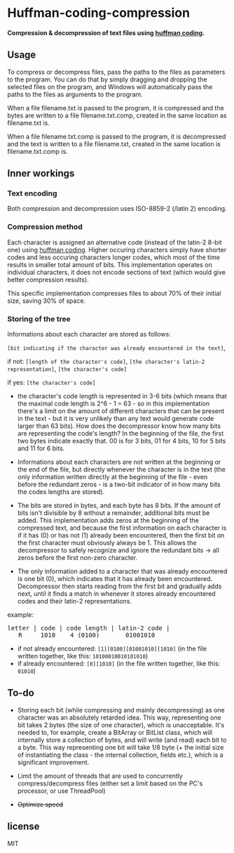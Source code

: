 # Huffman-coding-compression
#### Compression & decompression of text files using [huffman coding](https://en.wikipedia.org/wiki/Huffman_coding).

## Usage
To compress or decompress files, pass the paths to the files as parameters to the program. You can do that by simply dragging and dropping the selected files on the program, and Windows will automatically pass the paths to the files as arguments to the program.

When a file filename.txt is passed to the program, it is compressed and the bytes are written to a file  filename.txt.comp, created in the same location as filename.txt is. 

When a file filename.txt.comp is passed to the program, it is decompressed and the text is written to a file filename.txt, created in the same location is filename.txt.comp is.

## Inner workings
### Text encoding
Both compression and decompression uses ISO-8859-2 (/latin 2) encoding.

### Compression method
Each character is assigned an alternative code (instead of the latin-2 8-bit one) using [huffman coding](https://en.wikipedia.org/wiki/Huffman_coding). Higher occuring characters simply have shorter codes and less occuring characters longer codes, which most of the time results in smaller total amount of bits. This implementation operates on individual characters, it does not encode sections of text (which would give better compression results).

This specific implementation compresses files to about 70% of their initial size, saving 30% of space.
### Storing of the tree
Informations about each character are stored as follows:

`[bit indicating if the character was already encountered in the text]`,

if not: `[length of the character's code]`, `[the character's latin-2 representation]`, `[the character's code]`

if yes: `[the character's code]`

- the character's code length is represented in 3-6 bits (which means that the maximal code length is 2^6 - 1 = 63 - so in this implementation there's a limit on the amount of different characters that can be present in the text - but it is very unlikely than any text would generate code larger than 63 bits). How does the decompressor know how many bits are representing the code's length? In the beginning of the file, the first two bytes indicate exactly that. 00 is for 3 bits, 01 for 4 bits, 10 for 5 bits and 11 for 6 bits.

- Informations about each characters are not written at the beginning or the end of the file, but directly whenever the character is in the text (the only information written directly at the beginning of the file - even before the redundant zeros - is a two-bit indicator of in how many bits the codes lengths are stored).

- The bits are stored in bytes, and each byte has 8 bits. If the amount of bits isn't divisible by 8 without a remainder, additional bits must be added. This implementation adds zeros at the beginning of the compressed text, and because the first information on each character is if it has (0) or has not (1) already been encountered, then the first bit on the first character must obviously always be 1. This allows the decompressor to safely recognize and ignore the redundant bits -> all zeros before the first non-zero character.

- The only information added to a character that was already encountered is one bit (0), which indicates that it has already been encountered. Decompressor then starts reading from the first bit and gradually adds next, until it finds a match in whenever it stores already encountered codes and their latin-2 representations.

example:
<pre>
letter | code | code length | latin-2 code |
   R     1010    4 (0100)       01001010
</pre>

- if not already encountered:
`[1][0100][01001010][1010]` (in the file written together, like this: `10100010010101010`)
- if already encountered:
`[0][1010]` (in the file written together, like this: `01010`)

## To-do
- Storing each bit (while compressing and mainly decompressing) as one character was an absolutely retarded idea. This way, representing one bit takes 2 bytes (the size of one character), which is unacceptable. It's needed to, for example, create a BitArray or BitList class, which will internally store a collection of bytes, and will write (and read) each bit to a byte. This way representing one bit will take 1/8 byte (+ the initial size of instantiating the class - the internal collection, fields etc.), which is a significant improvement.

- Limit the amount of threads that are used to concurrently compress/decompress files (either set a limit based on the PC's processor, or use ThreadPool)

- ~~Optimize speed~~

## license
MIT
